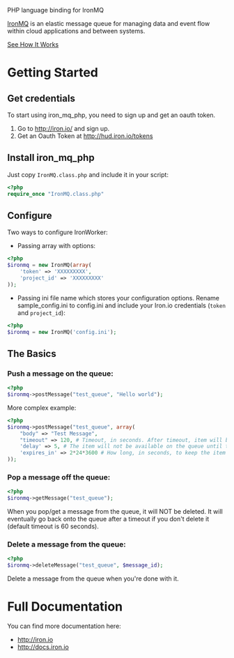 PHP language binding for IronMQ

[IronMQ](http://www.iron.io/products/mq) is an elastic message queue for managing data and event flow within cloud applications and between systems.

[See How It Works](http://www.iron.io/products/mq/how)

# Getting Started

## Get credentials

To start using iron_mq_php, you need to sign up and get an oauth token.

1. Go to http://iron.io/ and sign up.
2. Get an Oauth Token at http://hud.iron.io/tokens

## Install iron_mq_php
Just copy `IronMQ.class.php` and include it in your script:

```php
<?php
require_once "IronMQ.class.php"
```
## Configure
Two ways to configure IronWorker:

* Passing array with options:

```php
<?php
$ironmq = new IronMQ(array(
    'token' => 'XXXXXXXXX',
    'project_id' => 'XXXXXXXXX'
));
```
* Passing ini file name which stores your configuration options. Rename sample_config.ini to config.ini and include your Iron.io credentials (`token` and `project_id`):

```php
<?php
$ironmq = new IronMQ('config.ini');
```

## The Basics

### **Push** a message on the queue:

```php
<?php
$ironmq->postMessage("test_queue", "Hello world");
```

More complex example:

```php
<?php
$ironmq->postMessage("test_queue", array(
    "body" => "Test Message",
    "timeout" => 120, # Timeout, in seconds. After timeout, item will be placed back on queue. Defaults to 60.
    'delay' => 5, # The item will not be available on the queue until this many seconds have passed. Defaults to 0.
    'expires_in' => 2*24*3600 # How long, in seconds, to keep the item on the queue before it is deleted.
));
```

### **Pop** a message off the queue:
```php
<?php
$ironmq->getMessage("test_queue");
```
When you pop/get a message from the queue, it will NOT be deleted.
It will eventually go back onto the queue after a timeout if you don't delete it (default timeout is 60 seconds).
### **Delete** a message from the queue:
```php
<?php
$ironmq->deleteMessage("test_queue", $message_id);
```
Delete a message from the queue when you're done with it.


# Full Documentation

You can find more documentation here:

* http://iron.io
* http://docs.iron.io
